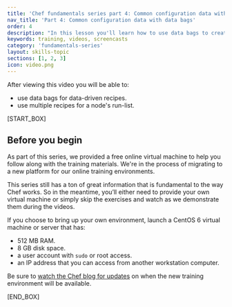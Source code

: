 ```yaml
---
title: 'Chef fundamentals series part 4: Common configuration data with data bags'
nav_title: 'Part 4: Common configuration data with data bags'
order: 4
description: "In this lesson you'll learn how to use data bags to create data-driven recipes."
keywords: training, videos, screencasts
category: 'fundamentals-series'
layout: skills-topic
sections: [1, 2, 3]
icon: video.png
---
```

After viewing this video you will be able to:

* use data bags for data-driven recipes.
* use multiple recipes for a node's run-list.

[START_BOX]

## Before you begin

As part of this series, we provided a free online virtual machine to help you follow along with the training materials. We're in the process of migrating to a new platform for our online training environments.

This series still has a ton of great information that is fundamental to the way Chef works. So in the meantime, you’ll either need to provide your own virtual machine or simply skip the exercises and watch as we demonstrate them during the videos.

If you choose to bring up your own environment, launch a CentOS 6 virtual machine or server that has:

* 512 MB RAM.
* 8 GB disk space.
* a user account with `sudo` or root access.
* an IP address that you can access from another workstation computer.

Be sure to [watch the Chef blog for updates](http://blog.chef.io) on when the new training environment will be available.

[END_BOX]

[spring-fund-week-1]: /skills/fundamentals-series-week-1
[spring-fund-week-2]: /skills/fundamentals-series-week-2
[week2-homework]: /skills/fundamentals-series-week-2/#homework
[spring-fund-week-3]: /skills/fundamentals-series-week-3
[spring-fund-week-4]: /skills/fundamentals-series-week-4
[spring-fund-week-5]: /skills/fundamentals-series-week-5
[spring-fund-week-6]: /skills/fundamentals-series-week-6
[chef-lab]: /skills/fundamentals-series-chef-lab
[discussion-forum]: https://groups.google.com/d/forum/learnchef-fundamentals-webinar
[survey]: http://evocalize.com/consumer/survey/chef/springwebinar-4
